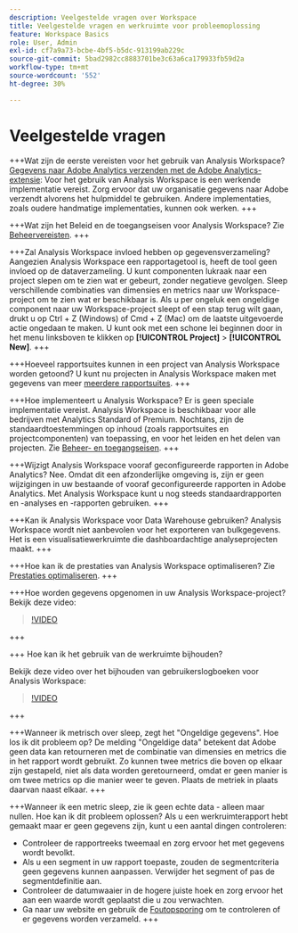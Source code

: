 ```yaml
---
description: Veelgestelde vragen over Workspace
title: Veelgestelde vragen en werkruimte voor probleemoplossing
feature: Workspace Basics
role: User, Admin
exl-id: cf7a9a73-bcbe-4bf5-b5dc-913199ab229c
source-git-commit: 5bad2982cc8883701be3c63a6ca179933fb59d2a
workflow-type: tm+mt
source-wordcount: '552'
ht-degree: 30%

---
```


# Veelgestelde vragen

+++Wat zijn de eerste vereisten voor het gebruik van Analysis Workspace?
[Gegevens naar Adobe Analytics verzenden met de Adobe Analytics-extensie](/help/implement/launch/validate-publish-prod.md): Voor het gebruik van Analysis Workspace is een werkende implementatie vereist. Zorg ervoor dat uw organisatie gegevens naar Adobe verzendt alvorens het hulpmiddel te gebruiken. Andere implementaties, zoals oudere handmatige implementaties, kunnen ook werken.
+++

+++Wat zijn het Beleid en de toegangseisen voor Analysis Workspace?
Zie [Beheervereisten](/help/analyze/analysis-workspace/workspace-faq/frequently-asked-questions-analysis-workspace.md).
+++

+++Zal Analysis Workspace invloed hebben op gegevensverzameling?
Aangezien Analysis Workspace een rapportagetool is, heeft de tool geen invloed op de dataverzameling. U kunt componenten lukraak naar een project slepen om te zien wat er gebeurt, zonder negatieve gevolgen. Sleep verschillende combinaties van dimensies en metrics naar uw Workspace-project om te zien wat er beschikbaar is. Als u per ongeluk een ongeldige component naar uw Workspace-project sleept of een stap terug wilt gaan, drukt u op Ctrl + Z (Windows) of Cmd + Z (Mac) om de laatste uitgevoerde actie ongedaan te maken. U kunt ook met een schone lei beginnen door in het menu linksboven te klikken op **[!UICONTROL Project]** > **[!UICONTROL New]**.
+++

+++Hoeveel rapportsuites kunnen in een project van Analysis Workspace worden getoond?
U kunt nu projecten in Analysis Workspace maken met gegevens van meer [meerdere rapportsuites](https://experienceleague.adobe.com/docs/analytics/analyze/analysis-workspace/build-workspace-project/multiple-report-suites.html).
+++

+++Hoe implementeert u Analysis Workspace?
Er is geen speciale implementatie vereist. Analysis Workspace is beschikbaar voor alle bedrijven met Analytics Standard of Premium. Nochtans, zijn de standaardtoestemmingen op inhoud (zoals rapportsuites en projectcomponenten) van toepassing, en voor het leiden en het delen van projecten. Zie [Beheer- en toegangseisen](/help/analyze/analysis-workspace/workspace-faq/frequently-asked-questions-analysis-workspace.md).
+++

+++Wijzigt Analysis Workspace vooraf geconfigureerde rapporten in Adobe Analytics?
Nee. Omdat dit een afzonderlijke omgeving is, zijn er geen wijzigingen in uw bestaande of vooraf geconfigureerde rapporten in Adobe Analytics. Met Analysis Workspace kunt u nog steeds standaardrapporten en -analyses en -rapporten gebruiken.
+++

+++Kan ik Analysis Workspace voor Data Warehouse gebruiken?
Analysis Workspace wordt niet aanbevolen voor het exporteren van bulkgegevens. Het is een visualisatiewerkruimte die dashboardachtige analyseprojecten maakt.
+++

+++Hoe kan ik de prestaties van Analysis Workspace optimaliseren?
Zie [Prestaties optimaliseren](/help/analyze/analysis-workspace/workspace-faq/optimizing-performance.md).
+++

+++Hoe worden gegevens opgenomen in uw Analysis Workspace-project?
Bekijk deze video:

>[!VIDEO](https://video.tv.adobe.com/v/31072/?quality=12)

+++

+++ Hoe kan ik het gebruik van de werkruimte bijhouden?

Bekijk deze video over het bijhouden van gebruikerslogboeken voor Analysis Workspace:

>[!VIDEO](https://video.tv.adobe.com/v/29768/?quality=12)

+++

+++Wanneer ik metrisch over sleep, zegt het &quot;Ongeldige gegevens&quot;. Hoe los ik dit probleem op?
De melding &quot;Ongeldige data&quot; betekent dat Adobe geen data kan retourneren met de combinatie van dimensies en metrics die in het rapport wordt gebruikt. Zo kunnen twee metrics die boven op elkaar zijn gestapeld, niet als data worden geretourneerd, omdat er geen manier is om twee metrics op die manier weer te geven. Plaats de metriek in plaats daarvan naast elkaar.
+++

+++Wanneer ik een metric sleep, zie ik geen echte data - alleen maar nullen. Hoe kan ik dit probleem oplossen?
Als u een werkruimterapport hebt gemaakt maar er geen gegevens zijn, kunt u een aantal dingen controleren:

* Controleer de rapportreeks tweemaal en zorg ervoor het met gegevens wordt bevolkt.
* Als u een segment in uw rapport toepaste, zouden de segmentcriteria geen gegevens kunnen aanpassen. Verwijder het segment of pas de segmentdefinitie aan.
* Controleer de datumwaaier in de hogere juiste hoek en zorg ervoor het aan een waarde wordt geplaatst die u zou verwachten.
* Ga naar uw website en gebruik de [Foutopsporing](https://experienceleague.adobe.com/docs/debugger/using/experience-cloud-debugger.html) om te controleren of er gegevens worden verzameld.
+++
